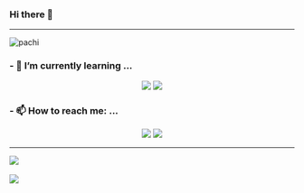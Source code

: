 ### Hi there 👋

<!--
**Sososoy/sososoy** is a ✨ _special_ ✨ repository because its `README.md` (this file) appears on your GitHub profile.

Here are some ideas to get you started:

- 🔭 I’m currently working on ...
- 🌱 I’m currently learning ...
- 👯 I’m looking to collaborate on ...
- 🤔 I’m looking for help with ...
- 💬 Ask me about ...
- 📫 How to reach me: ...
- 😄 Pronouns: ...
- ⚡ Fun fact: ...
-->

***

![pachi](https://user-images.githubusercontent.com/87933620/212531690-53fca300-88a4-4c4e-9731-16d6994a33fe.gif)

### - 🌱 I’m currently learning ...
<div align="center">
<img src="https://img.shields.io/badge/Python-#3776AB?style=flat&logo=Python&logoColor=white"/>
<img src="https://img.shields.io/badge/React-#61DAFB?style=flat&logo=React&logoColor=white"/>
</div>

### - 📫 How to reach me: ...
<div align="center">
<a href="https://www.instagram.com/no_ownership99/" target="_blank"><img src="https://img.shields.io/badge/Instagram-#E4405F?style=flat&logo=Instagram&logoColor=white"/></a>
<a href="https://sososoy.tistory.com/" target="_blank"><img src="https://img.shields.io/badge/Tistory-#000000?style=flat&logo=Tistory&logoColor=white"/></a>
</div>

***
<img src="https://github-readme-stats.vercel.app/api/top-langs/?username=sososoy&layout=compact"><br><br>
<img src="https://github-readme-stats.vercel.app/api?username=sososoy&show_icons=true">
